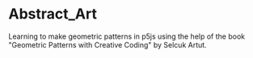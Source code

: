 # Abstract_Art
Learning to make geometric patterns in p5js using the help of the book "Geometric Patterns with Creative Coding" by Selcuk Artut.
